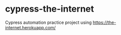 # cypress-the-internet
Cypress automation practice project using https://the-internet.herokuapp.com/
